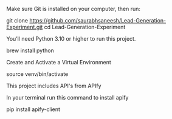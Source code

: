Make sure Git is installed on your computer, then run:

git clone https://github.com/saurabhsaneesh/Lead-Generation-Experiment.git
cd Lead-Generation-Experiment


You’ll need Python 3.10 or higher to run this project.


brew install python 

Create and Activate a Virtual Environment

source venv/bin/activate

This project includes API's from APIfy

In your terminal run this command to install apify 

pip install apify-client
